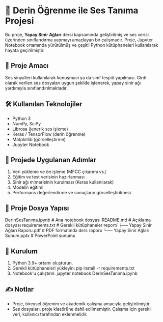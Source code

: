 # 🧠 Derin Öğrenme ile Ses Tanıma Projesi

Bu proje, **Yapay Sinir Ağları** dersi kapsamında geliştirilmiş ve ses verisi üzerinden sınıflandırma yapmayı amaçlayan bir çalışmadır. Proje, Jupyter Notebook ortamında yürütülmüş ve çeşitli Python kütüphaneleri kullanılarak hayata geçirilmiştir.

## 🎯 Proje Amacı

Ses sinyalleri kullanılarak konuşmacı ya da sınıf tespiti yapılması. Girdi olarak verilen ses dosyaları uygun şekilde işlenerek, yapay sinir ağı yardımıyla sınıflandırılmaktadır.

## 🛠 Kullanılan Teknolojiler

- Python 3
- NumPy, SciPy
- Librosa (jenerik ses işleme)
- Keras / TensorFlow (derin öğrenme)
- Matplotlib (görselleştirme)
- Jupyter Notebook

## 🧪 Projede Uygulanan Adımlar

1. Veri yükleme ve ön işleme (MFCC çıkarımı vs.)
2. Eğitim ve test verisinin hazırlanması
3. Sinir ağı mimarisinin kurulması (Keras kullanılarak)
4. Modelin eğitimi
5. Performans değerlendirme ve sonuçların görselleştirilmesi

## 📁 Proje Dosya Yapısı
DerinSesTanıma.ipynb # Ana notebook dosyası
README.md # Açıklama dosyası
requirements.txt # Gerekli kütüphaneler
report/
├── Yapay Sinir Ağları Raporu.pdf # PDF formatında ders raporu
└── Yapay Sinir Ağları Sunum.pptx # PowerPoint sunumu

## 🔧 Kurulum

1. Python 3.9+ ortamı oluşturun.
2. Gerekli kütüphaneleri yükleyin:   pip install -r requirements.txt
3. Notebook'u çalıştırın:            jupyter notebook DerinSesTanıma.ipynb

## ✍️ Notlar
- Proje, bireysel öğrenim ve akademik çalışma amacıyla geliştirilmiştir.
- Ses dosyaları, proje klasörüne dahil edilmemiştir. Çalışma için gerekli veri, kullanıcı tarafından eklenmelidir.
